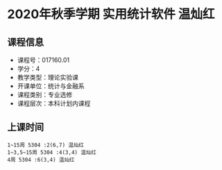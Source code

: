 # 2020年秋季学期 实用统计软件 温灿红






## 课程信息

- 课程号：017160.01
- 学分：4
- 教学类型：理论实验课
- 开课单位：统计与金融系
- 课程类别：专业选修
- 课程层次：本科计划内课程

## 上课时间

```
1~15周 5304 :2(6,7) 温灿红
1~3,5~15周 5304 :4(3,4) 温灿红
4周 5304 :6(3,4) 温灿红
```

